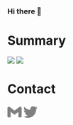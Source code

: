 ### Hi there 👋

<!--
**rhiroe/rhiroe** is a ✨ _special_ ✨ repository because its `README.md` (this file) appears on your GitHub profile.

Here are some ideas to get you started:

- 🔭 I’m currently working on ...
- 🌱 I’m currently learning ...
- 👯 I’m looking to collaborate on ...
- 🤔 I’m looking for help with ...
- 💬 Ask me about ...
- 📫 How to reach me: ...
- 😄 Pronouns: ...
- ⚡ Fun fact: ...
-->

# Summary

<div>
  <img align="top" src="https://github-readme-stats.vercel.app/api?username=rhiroe&show_icons=true&theme=dark&count_private=true">
  <img align="top" src="https://github-readme-stats.vercel.app/api/top-langs/?username=rhiroe&theme=dark&hide=HTML,CSS&langs_count=3">
</div>

# Contact

[<img width="32px" src="public/images/gmail.svg">](mailto:ride.poke@gmail.com)
[<img width="32px" src="public/images/twitter.svg">](https://twitter.com/messages/compose?recipient_id=509745934)
